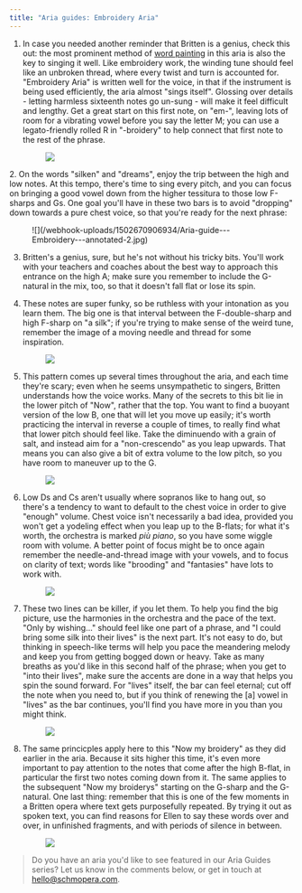 ```yaml
---
title: "Aria guides: Embroidery Aria"
---
```


1. In case you needed another reminder that Britten is a genius, check this out: the most prominent method of [word painting](https://en.wikipedia.org/wiki/Word_painting) in this aria is also the key to singing it well. Like embroidery work, the winding tune should feel like an unbroken thread, where every twist and turn is accounted for. "Embroidery Aria" is written well for the voice, in that if the instrument is being used efficiently, the aria almost "sings itself". Glossing over details - letting harmless sixteenth notes go un-sung - will make it feel difficult and lengthy. Get a great start on this first note, on "em-", leaving lots of room for a vibrating vowel before you say the letter M; you can use a legato-friendly rolled R in "-broidery" to help connect that first note to the rest of the phrase.<figure data-type="image">
![](/webhook-uploads/1502670730957/Aria-guide---Embroidery---annotated-1.jpg)
</figure>
2. On the words "silken" and "dreams", enjoy the trip between the high and low notes. At this tempo, there's time to sing every pitch, and you can focus on bringing a good vowel down from the higher tessitura to those low F-sharps and Gs. One goal you'll have in these two bars is to avoid "dropping" down towards a pure chest voice, so that you're ready for the next phrase:<figure data-type="image">
![](/webhook-uploads/1502670906934/Aria-guide---Embroidery---annotated-2.jpg)</figure>

3. Britten's a genius, sure, but he's not without his tricky bits. You'll work with your teachers and coaches about the best way to approach this entrance on the high A; make sure you remember to include the G-natural in the mix, too, so that it doesn't fall flat or lose its spin.

4. These notes are super funky, so be ruthless with your intonation as you learn them. The big one is that interval between the F-double-sharp and high F-sharp on "a silk"; if you're trying to make sense of the weird tune, remember the image of a moving needle and thread for some inspiration.<figure data-type="image">
![](/webhook-uploads/1502670917191/Aria-guide---Embroidery---annotated-3.jpg)</figure>

5. This pattern comes up several times throughout the aria, and each time they're scary; even when he seems unsympathetic to singers, Britten understands how the voice works. Many of the secrets to this bit lie in the lower pitch of "Now", rather that the top. You want to find a buoyant version of the low B, one that will let you move up easily; it's worth practicing the interval in reverse a couple of times, to really find what that lower pitch should feel like. Take the diminuendo with a grain of salt, and instead aim for a "non-crescendo" as you leap upwards. That means you can also give a bit of extra volume to the low pitch, so you have room to maneuver up to the G.<figure data-type="image">
![](/webhook-uploads/1502670926272/Aria-guide---Embroidery---annotated-4.jpg)
</figure>

6. Low Ds and Cs aren't usually where sopranos like to hang out, so there's a tendency to want to default to the chest voice in order to give "enough" volume. Chest voice isn't necessarily a bad idea, provided you won't get a yodeling effect when you leap up to the B-flats; for what it's worth, the orchestra is marked *più piano*, so you have some wiggle room with volume. A better point of focus might be to once again remember the needle-and-thread image with your vowels, and to focus on clarity of text; words like "brooding" and "fantasies" have lots to work with.<figure data-type="image">
![](/webhook-uploads/1502670932866/Aria-guide---Embroidery---annotated-5.jpg)
</figure>

7. These two lines can be killer, if you let them. To help you find the big picture, use the harmonies in the orchestra and the pace of the text. "Only by wishing..." should feel like one part of a phrase, and "I could bring some silk into their lives" is the next part. It's not easy to do, but thinking in speech-like terms will help you pace the meandering melody and keep you from getting bogged down or heavy. Take as many breaths as you'd like in this second half of the phrase; when you get to "into their lives", make sure the accents are done in a way that helps you spin the sound forward. For "lives" itself, the bar can feel eternal; cut off the note when you need to, but if you think of renewing the [a] vowel in "lives" as the bar continues, you'll find you have more in you than you might think.<figure data-type="image">
![](/webhook-uploads/1502670940853/Aria-guide---Embroidery---annotated-6.jpg)
</figure>

8. The same princicples apply here to this "Now my broidery" as they did earlier in the aria. Because it sits higher this time, it's even more important to pay attention to the notes that come after the high B-flat, in particular the first two notes coming down from it. The same applies to the subsequent "Now my broiderys" starting on the G-sharp and the G-natural. One last thing: remember that this is one of the few moments in a Britten opera where text gets purposefully repeated. By trying it out as spoken text, you can find reasons for Ellen to say these words over and over, in unfinished fragments, and with periods of silence in between.<figure data-type="image">
![](/webhook-uploads/1502670949203/Aria-guide---Embroidery---annotated-7.jpg)
</figure>

>Do you have an aria you'd like to see featured in our Aria Guides series? Let us know in the comments below, or get in touch at [hello@schmopera.com](mailto:hello@schmopera.com).
